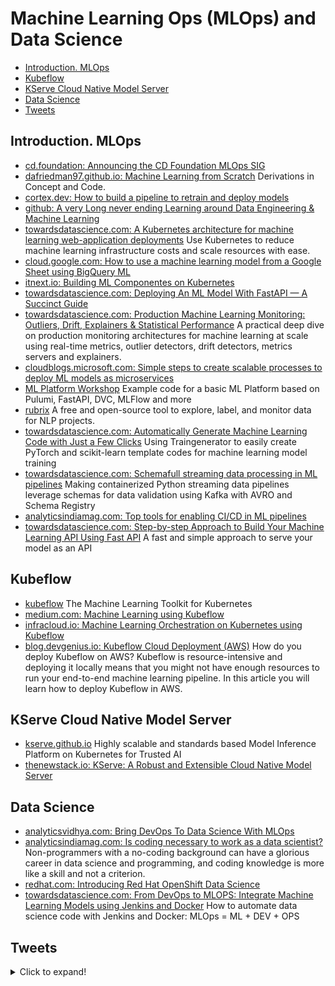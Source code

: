# Machine Learning Ops (MLOps) and Data Science
- [Introduction. MLOps](#introduction-mlops)
- [Kubeflow](#kubeflow)
- [KServe Cloud Native Model Server](#kserve-cloud-native-model-server)
- [Data Science](#data-science)
- [Tweets](#tweets)
## Introduction. MLOps
- [cd.foundation: Announcing the CD Foundation MLOps SIG](https://cd.foundation/blog/2020/02/11/announcing-the-cd-foundation-mlops-sig/)
- [dafriedman97.github.io: Machine Learning from Scratch](https://dafriedman97.github.io/mlbook/content/introduction.html) Derivations in Concept and Code.
- [cortex.dev: How to build a pipeline to retrain and deploy models](https://www.cortex.dev/post/how-to-build-a-pipeline-to-retrain-and-deploy-models)
- [github: A very Long never ending Learning around Data Engineering & Machine Learning](https://github.com/abhishek-ch/around-dataengineering)
- [towardsdatascience.com: A Kubernetes architecture for machine learning web-application deployments](https://towardsdatascience.com/a-kubernetes-architecture-for-machine-learning-web-application-deployments-632f7765ef29) Use Kubernetes to reduce machine learning infrastructure costs and scale resources with ease.
- [cloud.google.com: How to use a machine learning model from a Google Sheet using BigQuery ML](https://cloud.google.com/blog/topics/developers-practitioners/how-use-machine-learning-model-google-sheet-using-bigquery-ml)
- [itnext.io: Building ML Componentes on Kubernetes](https://itnext.io/building-ml-componentes-on-kubernetes-fc7e24cb9269)
- [towardsdatascience.com: Deploying An ML Model With FastAPI — A Succinct Guide](https://towardsdatascience.com/deploying-an-ml-model-with-fastapi-a-succinct-guide-69eceda27b21)
- [towardsdatascience.com: Production Machine Learning Monitoring: Outliers, Drift, Explainers & Statistical Performance](https://towardsdatascience.com/production-machine-learning-monitoring-outliers-drift-explainers-statistical-performance-d9b1d02ac158) A practical deep dive on production monitoring architectures for machine learning at scale using real-time metrics, outlier detectors, drift detectors, metrics servers and explainers.
- [cloudblogs.microsoft.com: Simple steps to create scalable processes to deploy ML models as microservices](https://cloudblogs.microsoft.com/opensource/2021/07/09/simple-steps-to-create-scalable-processes-to-deploy-ml-models-as-microservices/)
- [ML Platform Workshop](https://github.com/aporia-ai/mlplatform-workshop) Example code for a basic ML Platform based on Pulumi, FastAPI, DVC, MLFlow and more
- [rubrix](https://github.com/recognai/rubrix) A free and open-source tool to explore, label, and monitor data for NLP projects.
- [towardsdatascience.com: Automatically Generate Machine Learning Code with Just a Few Clicks](https://towardsdatascience.com/automatically-generate-machine-learning-code-with-just-a-few-clicks-7901b2334f97) Using Traingenerator to easily create PyTorch and scikit-learn template codes for machine learning model training
- [towardsdatascience.com: Schemafull streaming data processing in ML pipelines](https://towardsdatascience.com/using-kafka-with-avro-in-python-da85b3e0f966) Making containerized Python streaming data pipelines leverage schemas for data validation using Kafka with AVRO and Schema Registry
- [analyticsindiamag.com: Top tools for enabling CI/CD in ML pipelines](https://analyticsindiamag.com/top-tools-for-enabling-ci-cd-in-ml-pipelines/) 
- [towardsdatascience.com: Step-by-step Approach to Build Your Machine Learning API Using Fast API](https://towardsdatascience.com/step-by-step-approach-to-build-your-machine-learning-api-using-fast-api-21bd32f2bbdb) A fast and simple approach to serve your model as an API

## Kubeflow
- [kubeflow](https://www.kubeflow.org/) The Machine Learning Toolkit for Kubernetes
- [medium.com: Machine Learning using Kubeflow](https://medium.com/cloud-techies/machine-learning-using-kubeflow-ad7c9f767df0)
- [infracloud.io: Machine Learning Orchestration on Kubernetes using Kubeflow](https://www.infracloud.io/blogs/machine-learning-orchestration-kubernetes-kubeflow/)
- [blog.devgenius.io: Kubeflow Cloud Deployment (AWS)](https://blog.devgenius.io/kubeflow-cloud-deployment-aws-46f739ccbb32) How do you deploy Kubeflow on AWS? Kubeflow is resource-intensive and deploying it locally means that you might not have enough resources to run your end-to-end machine learning pipeline. In this article you will learn how to deploy Kubeflow in AWS.

## KServe Cloud Native Model Server
- [kserve.github.io](https://kserve.github.io/website/0.8/) Highly scalable and standards based Model Inference Platform on Kubernetes for Trusted AI
- [thenewstack.io: KServe: A Robust and Extensible Cloud Native Model Server](https://thenewstack.io/kserve-a-robust-and-extensible-cloud-native-model-server/)

## Data Science
- [analyticsvidhya.com: Bring DevOps To Data Science With MLOps](https://www.analyticsvidhya.com/blog/2021/04/bring-devops-to-data-science-with-continuous-mlops/)
- [analyticsindiamag.com: Is coding necessary to work as a data scientist?](https://analyticsindiamag.com/is-coding-necessary-to-work-as-a-data-scientist/) Non-programmers with a no-coding background can have a glorious career in data science and programming, and coding knowledge is more like a skill and not a criterion.
- [redhat.com: Introducing Red Hat OpenShift Data Science](https://www.redhat.com/en/blog/introducing-red-hat-openshift-data-science)
- [towardsdatascience.com: From DevOps to MLOPS: Integrate Machine Learning Models using Jenkins and Docker](https://towardsdatascience.com/from-devops-to-mlops-integrate-machine-learning-models-using-jenkins-and-docker-79034dbedf1) How to automate data science code with Jenkins and Docker: MLOps = ML + DEV + OPS

## Tweets
<details>
  <summary>Click to expand!</summary>

<center>
<blockquote class="twitter-tweet"><p lang="en" dir="ltr">To my JVM friends looking to explore Machine Learning techniques - you don’t necessarily have to learn Python to do that. There are libraries you can use from the comfort of your JVM environment. 🧵👇</p>&mdash; Maria Khalusova (@mariaKhalusova) <a href="https://twitter.com/mariaKhalusova/status/1331982686819389440?ref_src=twsrc%5Etfw">November 26, 2020</a></blockquote> <script async src="https://platform.twitter.com/widgets.js" charset="utf-8"></script>

<blockquote class="twitter-tweet"><p lang="en" dir="ltr">You don&#39;t need to go to a university to learn machine learning - you can do it from your living room, for completely free.<br><br>Here is an extensive list of curated free courses and tutorials, from beginner to advanced. ↓<br><br>(Trust me, you want to bookmark this tweet.)</p>&mdash; Tivadar Danka (@TivadarDanka) <a href="https://twitter.com/TivadarDanka/status/1440281314398138373?ref_src=twsrc%5Etfw">September 21, 2021</a></blockquote> <script async src="https://platform.twitter.com/widgets.js" charset="utf-8"></script>

<blockquote class="twitter-tweet"><p lang="en" dir="ltr">I started taking data science courses last year, after studying and coding for at least 10 hours 6 days a week and doing several ML projects alongside data analysis projects, I finally got my first data analyst offer from a Nigerian bank last week after countless rejections</p>&mdash; Sam (@SamsonTontoye) <a href="https://twitter.com/SamsonTontoye/status/1495292044109131785?ref_src=twsrc%5Etfw">February 20, 2022</a></blockquote> <script async src="https://platform.twitter.com/widgets.js" charset="utf-8"></script>
</center>
</details>